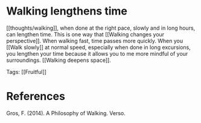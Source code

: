 # Walking lengthens time

[[thoughts/walking]], when done at the right pace, slowly and in long hours, can lengthen time. This is one way that [[Walking changes your perspective]]. When walking fast, time passes more quickly. When you [[Walk slowly]] at normal speed, especially when done in long excursions, you lengthen your time because it allows you to me more mindful of your surroundings. [[Walking deepens space]].

Tags: [[Fruitful]]

# References

Gros, F. (2014). A Philosophy of Walking. Verso.

